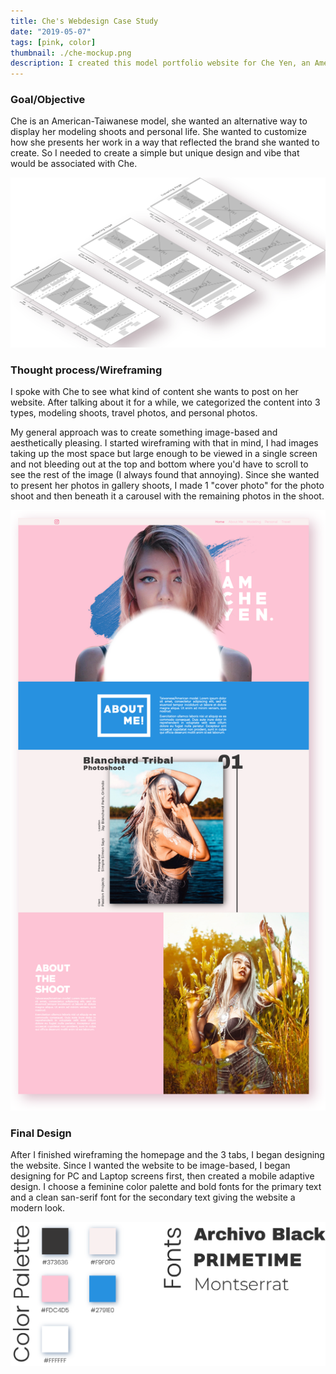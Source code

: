 ```yaml
---
title: Che's Webdesign Case Study
date: "2019-05-07"
tags: [pink, color]
thumbnail: ./che-mockup.png
description: I created this model portfolio website for Che Yen, an American-Taiwanese model. Che wanted a simple and fast image-based website to share her personal and modeling shoots with her audience. She wants to use this website as a platform to later build a clothing brand to sell online to her fans.
---
```


### Goal/Objective

Che is an American-Taiwanese model, she wanted an alternative way to display her modeling shoots and personal life. She wanted to customize how she presents her work in a way that reflected the brand she wanted to create. So I needed to create a simple but unique design and vibe that would be associated with Che.

![Don't stop](./che-wireframe.png)

### Thought process/Wireframing

I spoke with Che to see what kind of content she wants to post on her website. After talking about it for a while, we categorized the content into 3 types, modeling shoots, travel photos, and personal photos.

My general approach was to create something image-based and aesthetically pleasing. I started wireframing with that in mind, I had images taking up the most space but large enough to be viewed in a single screen and not bleeding out at the top and bottom where you'd have to scroll to see the rest of the image (I always found that annoying). Since she wanted to present her photos in gallery shoots, I made 1 "cover photo" for the photo shoot and then beneath it a carousel with the remaining photos in the shoot.

![Don't stop](./che-full.png)

### Final Design

After I finished wireframing the homepage and the 3 tabs, I began designing the website. Since I wanted the website to be image-based, I began designing for PC and Laptop screens first, then created a mobile adaptive design. I choose a feminine color palette and bold fonts for the primary text and a clean san-serif font for the secondary text giving the website a modern look.

![Don't stop](./che-colors.png)
